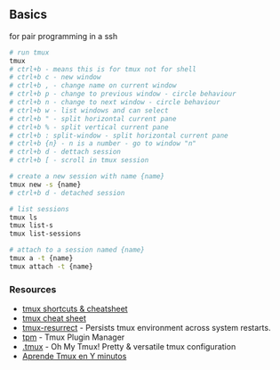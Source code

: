 ## Basics

for pair programming in a ssh

```bash
# run tmux
tmux
# ctrl+b - means this is for tmux not for shell
# ctrl+b c - new window
# ctrl+b , - change name on current window
# ctrl+b p - change to previous window - circle behaviour
# ctrl+b n - change to next window - circle behaviour
# ctrl+b w - list windows and can select
# ctrl+b " - split horizontal current pane
# ctrl+b % - split vertical current pane
# ctrl+b : split-window - split horizontal current pane
# ctrl+b {n} - n is a number - go to window "n"
# ctrl+b d - dettach session
# ctrl+b [ - scroll in tmux session

# create a new session with name {name}
tmux new -s {name}
# ctrl+b d - detached session

# list sessions
tmux ls
tmux list-s
tmux list-sessions

# attach to a session named {name}
tmux a -t {name}
tmux attach -t {name}
```




### Resources

- [tmux shortcuts & cheatsheet](https://gist.github.com/MohamedAlaa/2961058)
- [tmux cheat sheet](https://gist.github.com/andreyvit/2921703)
- [tmux-resurrect](https://github.com/tmux-plugins/tmux-resurrect) - Persists tmux environment across system restarts.
- [tpm](https://github.com/tmux-plugins/tpm) - Tmux Plugin Manager
- [.tmux](https://github.com/gpakosz/.tmux) - Oh My Tmux! Pretty & versatile tmux configuration
- [Aprende Tmux en Y minutos](https://learnxinyminutes.com/docs/es-es/tmux/)
